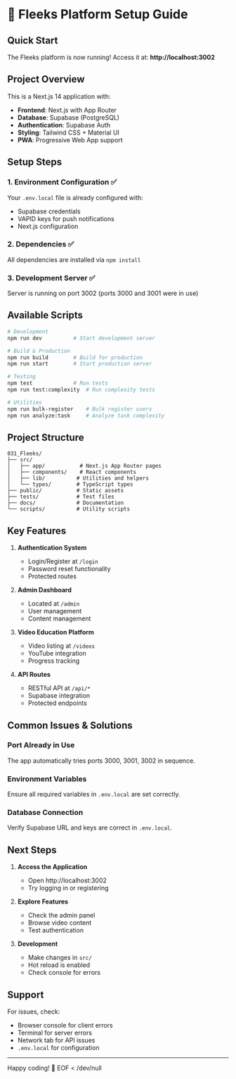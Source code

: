 # 🚀 Fleeks Platform Setup Guide

## Quick Start

The Fleeks platform is now running\! Access it at: **http://localhost:3002**

## Project Overview

This is a Next.js 14 application with:
- **Frontend**: Next.js with App Router
- **Database**: Supabase (PostgreSQL)
- **Authentication**: Supabase Auth
- **Styling**: Tailwind CSS + Material UI
- **PWA**: Progressive Web App support

## Setup Steps

### 1. Environment Configuration ✅
Your `.env.local` file is already configured with:
- Supabase credentials
- VAPID keys for push notifications
- Next.js configuration

### 2. Dependencies ✅
All dependencies are installed via `npm install`

### 3. Development Server ✅
Server is running on port 3002 (ports 3000 and 3001 were in use)

## Available Scripts

```bash
# Development
npm run dev          # Start development server

# Build & Production
npm run build        # Build for production
npm run start        # Start production server

# Testing
npm test             # Run tests
npm run test:complexity  # Run complexity tests

# Utilities
npm run bulk-register    # Bulk register users
npm run analyze:task     # Analyze task complexity
```

## Project Structure

```
031_Fleeks/
├── src/
│   ├── app/           # Next.js App Router pages
│   ├── components/    # React components
│   ├── lib/          # Utilities and helpers
│   └── types/        # TypeScript types
├── public/           # Static assets
├── tests/            # Test files
├── docs/             # Documentation
└── scripts/          # Utility scripts
```

## Key Features

1. **Authentication System**
   - Login/Register at `/login`
   - Password reset functionality
   - Protected routes

2. **Admin Dashboard**
   - Located at `/admin`
   - User management
   - Content management

3. **Video Education Platform**
   - Video listing at `/videos`
   - YouTube integration
   - Progress tracking

4. **API Routes**
   - RESTful API at `/api/*`
   - Supabase integration
   - Protected endpoints

## Common Issues & Solutions

### Port Already in Use
The app automatically tries ports 3000, 3001, 3002 in sequence.

### Environment Variables
Ensure all required variables in `.env.local` are set correctly.

### Database Connection
Verify Supabase URL and keys are correct in `.env.local`.

## Next Steps

1. **Access the Application**
   - Open http://localhost:3002
   - Try logging in or registering

2. **Explore Features**
   - Check the admin panel
   - Browse video content
   - Test authentication

3. **Development**
   - Make changes in `src/`
   - Hot reload is enabled
   - Check console for errors

## Support

For issues, check:
- Browser console for client errors
- Terminal for server errors
- Network tab for API issues
- `.env.local` for configuration

---

Happy coding\! 🎉
EOF < /dev/null